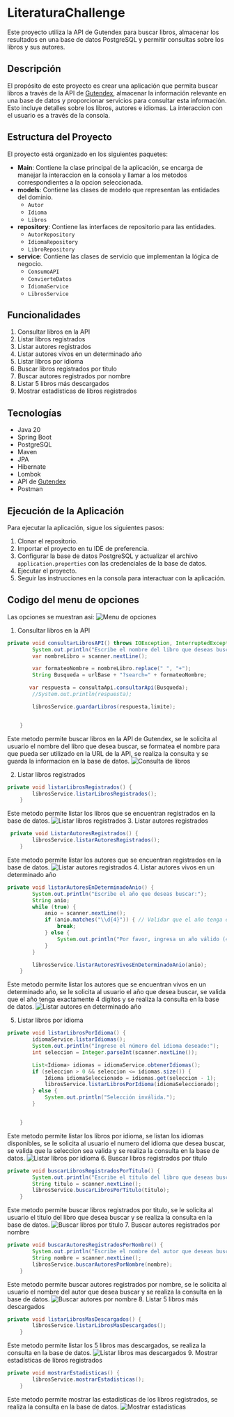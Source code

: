 # LiteraturaChallenge
Este proyecto utiliza la API de Gutendex para buscar libros, almacenar los resultados en una base de datos PostgreSQL y permitir consultas sobre los libros y sus autores.

## Descripción

El propósito de este proyecto es crear una aplicación que permita buscar libros a través de la API de [Gutendex](https://gutendex.com/), almacenar la información relevante en una base de datos y proporcionar servicios para consultar esta información. Esto incluye detalles sobre los libros, autores e idiomas.
La interaccion con el usuario es a través de la consola.

## Estructura del Proyecto

El proyecto está organizado en los siguientes paquetes:

- **Main**: Contiene la clase principal de la aplicación, se encarga de manejar la interaccion en la consola y
llamar a los metodos correspondientes a la opcion seleccionada.
- **models**: Contiene las clases de modelo que representan las entidades del dominio.
    - `Autor`
    - `Idioma`
    - `Libros`
- **repository**: Contiene las interfaces de repositorio para las entidades.
    - `AutorRepository`
    - `IdiomaRepository`
    - `LibroRepository`
- **service**: Contiene las clases de servicio que implementan la lógica de negocio.
    - `ConsumoAPI`
    - `ConvierteDatos`
    - `IdiomaService`
    - `LibrosService`
## Funcionalidades
   1. Consultar libros en la API
   2. Listar libros registrados
   3. Listar autores registrados
   4. Listar autores vivos en un determinado año
   5. Listar libros por idioma
   6. Buscar libros registrados por titulo
   7. Buscar autores registrados por nombre
   8. Listar 5 libros más descargados
   9. Mostrar estadísticas de libros registrados

## Tecnologías
  * Java 20
  * Spring Boot
  * PostgreSQL
  * Maven
  * JPA
  * Hibernate
  * Lombok
  * API de [Gutendex](https://gutendex.com/)
  * Postman

## Ejecución de la Aplicación

Para ejecutar la aplicación, sigue los siguientes pasos:
1. Clonar el repositorio.
2. Importar el proyecto en tu IDE de preferencia.
2. Configurar la base de datos PostgreSQL y actualizar el archivo `application.properties` con las credenciales de la base de datos.
3. Ejecutar el proyecto.
4. Seguir las instrucciones en la consola para interactuar con la aplicación.

## Codigo del menu de opciones
Las opciones se muestran asi:
![Menu de opciones](/images/menu.png)
1. Consultar libros en la API
```java
private void consultarLibrosAPI() throws IOException, InterruptedException {
        System.out.println("Escribe el nombre del libro que deseas buscar");
        var nombreLibro = scanner.nextLine();

        var formateoNombre = nombreLibro.replace(" ", "+");
        String Busqueda = urlBase + "?search=" + formateoNombre;

       var respuesta = consultaApi.consultarApi(Busqueda);
        //System.out.println(respuesta);

        librosService.guardarLibros(respuesta,limite);


    }
```
Este metodo permite buscar libros en la API de Gutendex, se le solicita al usuario el nombre del libro que desea buscar,
se formatea el nombre para que pueda ser utilizado en la URL de la API, se realiza la consulta y se guarda la informacion
en la base de datos.
![Consulta de libros](/images/buscaLibrosApi.png)

2. Listar libros registrados
```java
private void listarLibrosRegistrados() {
        librosService.listarLibrosRegistrados();
    }
```
Este metodo permite listar los libros que se encuentran registrados en la base de datos.
![Listar libros registrados](/images/listarLibrosRegistrados.png)
3. Listar autores registrados
```java
 private void ListarAutoresRegistrados() {
        librosService.listarAutoresRegistrados();
    }
```
Este metodo permite listar los autores que se encuentran registrados en la base de datos.
![Listar autores registrados](/images/listarAutoresRegistrados.png)
4. Listar autores vivos en un determinado año
```java
private void listarAutoresEnDeterminadoAnio() {
        System.out.println("Escribe el año que deseas buscar:");
        String anio;
        while (true) {
            anio = scanner.nextLine();
            if (anio.matches("\\d{4}")) { // Validar que el año tenga exactamente 4 dígitos
                break;
            } else {
                System.out.println("Por favor, ingresa un año válido (4 dígitos, por ejemplo: 1879, 1998).");
            }
        }

        librosService.listarAutoresVivosEnDeterminadoAnio(anio);
    }
```
Este metodo permite listar los autores que se encuentran vivos en un determinado año, se le solicita al usuario el año que desea buscar,
se valida que el año tenga exactamente 4 digitos y se realiza la consulta en la base de datos.
![Listar autores en determinado año](/images/listarAutoresEnDeterminadoAnio.png)

5. Listar libros por idioma
```java
private void listarLibrosPorIdioma() {
        idiomaService.listarIdiomas();
        System.out.println("Ingrese el número del idioma deseado:");
        int seleccion = Integer.parseInt(scanner.nextLine());

        List<Idioma> idiomas = idiomaService.obtenerIdiomas();
        if (seleccion > 0 && seleccion <= idiomas.size()) {
            Idioma idiomaSeleccionado = idiomas.get(seleccion - 1);
            librosService.listarLibrosPorIdioma(idiomaSeleccionado);
        } else {
            System.out.println("Selección inválida.");
        }


    }
```
Este metodo permite listar los libros por idioma, se listan los idiomas disponibles, se le solicita al usuario el numero del idioma que desea buscar,
se valida que la seleccion sea valida y se realiza la consulta en la base de datos.
![Listar libros por idioma](/images/listarLibrosPorIdioma.png)
6. Buscar libros registrados por titulo
```java
private void buscarLibrosRegistradosPorTitulo() {
        System.out.println("Escribe el título del libro que deseas buscar:");
        String titulo = scanner.nextLine();
        librosService.buscarLibrosPorTitulo(titulo);
    }
```
Este metodo permite buscar libros registrados por titulo, se le solicita al usuario el titulo del libro que desea buscar y se realiza la consulta en la base de datos.
![Buscar libros por titulo](/images/buscarLibrosPorTitulo.png)
7. Buscar autores registrados por nombre
```java
private void buscarAutoresRegistradosPorNombre() {
        System.out.println("Escribe el nombre del autor que deseas buscar:");
        String nombre = scanner.nextLine();
        librosService.buscarAutoresPorNombre(nombre);
    }
```
Este metodo permite buscar autores registrados por nombre, se le solicita al usuario el nombre del autor que desea buscar y se realiza la consulta en la base de datos.
![Buscar autores por nombre](/images/buscarAutoresPorNombre.png)
8. Listar 5 libros más descargados
```java
private void listarLibrosMasDescargados() {
        librosService.listarLibrosMasDescargados();
    }
```
Este metodo permite listar los 5 libros mas descargados, se realiza la consulta en la base de datos.
![Listar libros mas descargados](/images/listarLibrosMasDescargados.png)
9. Mostrar estadísticas de libros registrados
```java
private void mostrarEstadisticas() {
        librosService.mostrarEstadisticas();
    }
```
Este metodo permite mostrar las estadisticas de los libros registrados, se realiza la consulta en la base de datos.
![Mostrar estadisticas](/images/mostrarEstadisticas.png)
